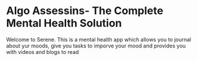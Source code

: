 # Algo Assessins- The Complete Mental Health Solution

Welcome to Serene. 
This is a mental health app which allows you to journal about yur moods, give you tasks to imporve your mood and provides you with videos and blogs to read 
